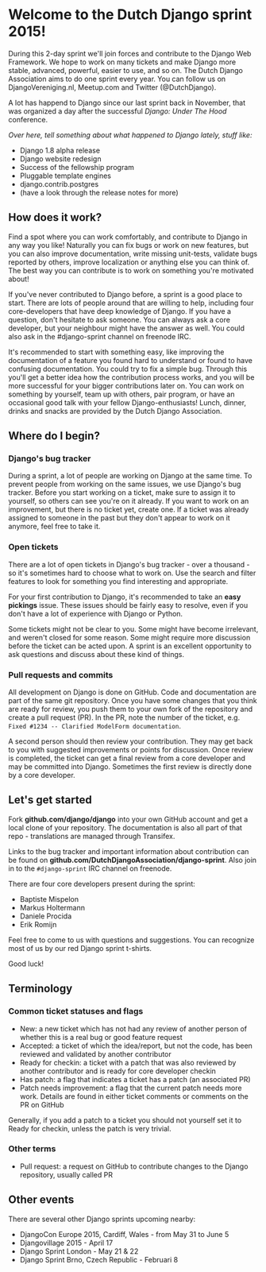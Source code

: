 # Welcome to the Dutch Django sprint 2015!

During this 2-day sprint we'll join forces and contribute to the Django
Web Framework. We hope to work on many tickets and make Django
more stable, advanced, powerful, easier to use, and so on.
The Dutch Django Association aims to do one sprint every year.
You can follow us on DjangoVereniging.nl, Meetup.com and Twitter
(@DutchDjango).

A lot has happend to Django since our last sprint back in November, that
was organized a day after the successful *Django: Under The Hood*
conference.

*Over here, tell something about what happened to Django lately, stuff
like:*

- Django 1.8 alpha release
- Django website redesign
- Success of the fellowship program
- Pluggable template engines
- django.contrib.postgres
- (have a look through the release notes for more)

## How does it work?

Find a spot where you can work comfortably, and contribute to Django in
any way you like! Naturally you can fix bugs or work on new features,
but you can also improve documentation, write missing unit-tests, validate
bugs reported by others,  improve localization or anything else you can 
think of. The best way you can contribute is to work on something you're 
motivated about!

If you've never contributed to Django before, a sprint is a good place
to start. There are lots of people around that are willing to help,
including four core-developers that have deep knowledge of Django. If
you have a question, don't hesitate to ask someone. You can always
ask a core developer, but your neighbour might have the answer as
well. You could also ask in the #django-sprint channel on freenode IRC.

It's recommended to start with something easy, like improving
the documentation of a feature you found hard to understand or found
to have confusing documentation. You could try to  fix a simple bug.
Through this you'll get a better idea
how the contribution process works, and you will be more successful for
your bigger contributions later on. You can work on something by
yourself, team up with others, pair program, or have an occasional good
talk with your fellow Django-enthusiasts! Lunch, dinner, drinks and
snacks are provided by the Dutch Django Association.


## Where do I begin?

### Django's bug tracker

During a sprint, a lot of people are working on Django at the same time.
To prevent people from working on the same issues, we use Django's bug
tracker. Before you start working on a ticket, make sure to assign it to
yourself, so others can see you're on it already. If you want to work on
an improvement, but there is no ticket yet, create one.
If a ticket was already
assigned to someone in the past but they don't appear to work on it
anymore, feel free to take it.

### Open tickets

There are a lot of open tickets in Django's bug tracker - over a
thousand - so it's sometimes hard to choose what to work on. Use the
search and filter features to look for something you find interesting
and appropriate.

For your first contribution to Django, it's recommended to take an
**easy pickings** issue. These issues should be fairly easy to resolve,
even if you don't have a lot of experience with Django or Python.

Some tickets might not be clear to you. Some might have become
irrelevant, and weren't closed for some reason. Some might require more
discussion before the ticket can be acted upon. A sprint is an excellent
opportunity to ask questions and discuss about these kind of things.

### Pull requests and commits

All development on Django is done on GitHub. Code and documentation are
part of the same git repository. Once you have some changes that you
think are ready for review, you push them to your own fork of the 
repository and create a pull request (PR). In the PR, note the number
of the ticket, e.g. `Fixed #1234 -- Clarified ModelForm documentation`.

A second person should then review your contribution. They may get
back to you with suggested improvements or points for discussion.
Once review is completed, the ticket can get a final review from 
a core developer and may be committed into Django. Sometimes
the first review is directly done by a core developer.

## Let's get started

Fork **github.com/django/django** into your own GitHub account
and get a local clone of your repository. The documentation is also
all part of that repo - translations are managed through Transifex.

Links to the bug tracker and important
information about contribution can be found on
**github.com/DutchDjangoAssociation/django-sprint**. Also join in to the
`#django-sprint` IRC channel on freenode.

There are four core developers present during the sprint:

- Baptiste Mispelon
- Markus Holtermann
- Daniele Procida
- Erik Romijn

Feel free to come to us with questions and suggestions. You can recognize
most of us by our red Django sprint t-shirts.

Good luck!

## Terminology

### Common ticket statuses and flags
- New: a new ticket which has not had any review of another person of whether this is a real bug or good feature request
- Accepted: a ticket of which the idea/report, but not the code, has been reviewed and validated by another contributor
- Ready for checkin: a ticket with a patch that was also reviewed by another contributor and is ready for core developer checkin
- Has patch: a flag that indicates a ticket has a patch (an associated PR)
- Patch needs improvement: a flag that the current patch needs more work. Details are found in either ticket comments or comments on the PR on GitHub

Generally, if you add a patch to a ticket you should not yourself set it to Ready for checkin, unless the patch is very trivial.

### Other terms

- Pull request: a request on GitHub to contribute changes to the Django repository, usually called PR

## Other events

There are several other Django sprints upcoming nearby:

- DjangoCon Europe 2015, Cardiff, Wales - from May 31 to June 5
- Djangovillage 2015 - April 17
- Django Sprint London - May 21 & 22
- Django Sprint Brno, Czech Republic - Februari 8


